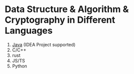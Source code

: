 # Data Structure & Algorithm & Cryptography in Different Languages

1. [Java](./Java/) (IDEA Project supported)
2. C/C++
3. rust
4. JS/TS
5. Python

